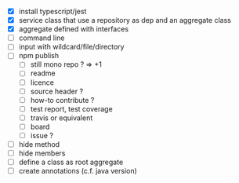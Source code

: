 - [x] install typescript/jest
- [x] service class that use a repository as dep and an aggregate class
- [x] aggregate defined with interfaces
- [ ] command line
- [ ] input with wildcard/file/directory
- [ ] npm publish
  - [ ] still mono repo ? => +1
  - [ ] readme
  - [ ] licence
  - [ ] source header ?
  - [ ] how-to contribute ?
  - [ ] test report, test coverage
  - [ ] travis or equivalent
  - [ ] board
  - [ ] issue ?
- [ ] hide method
- [ ] hide members
- [ ] define a class as root aggregate
- [ ] create annotations (c.f. java version)
